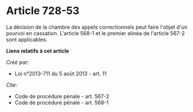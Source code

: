 # Article 728-53

La décision de la chambre des appels correctionnels peut faire l'objet d'un pourvoi en cassation. L'article 568-1 et le
premier alinéa de l'article 567-2 sont applicables.

**Liens relatifs à cet article**

_Créé par_:

  - Loi n°2013-711 du 5 août 2013 - art. 11

_Cite_:

  - Code de procédure pénale - art. 567-2
  - Code de procédure pénale - art. 568-1
